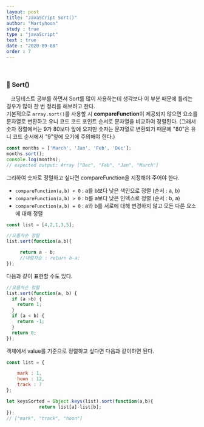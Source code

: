 ```yaml
---
layout: post
title: "JavaScript Sort()"
author: "Martyhoon"
study : true
type : "javaScript"
text : true
date : "2020-09-08"
order : 7
---
```


<br>


### &#128310; Sort()

&nbsp;&nbsp; 코딩테스트 공부를 하면서 Sort를 많이 사용하는데 생각보다 이 부분 때문에 틀리는 경우가 많아 한 번 정리를 해보려고 한다. 
<br> 기본적으로 `array.sort()`를 사용할 시 <strong>compareFunction</strong>이 제공되지 않으면 요소를 문자열로 변환하고 유니 코드 코드 포인트 순서로 문자열을 비교하여 정렬된다. 
(그래서 숫자 정렬에서는 9가 80보다 앞에 오지만 숫자는 문자열로 변환되기 때문에 "80"은 유니 코드 순서에서 "9"앞에 오기에 주의해야 한다.)

```js
const months = ['March', 'Jan', 'Feb', 'Dec'];
months.sort();
console.log(months);
// expected output: Array ["Dec", "Feb", "Jan", "March"]
```
그리하여 숫자로 정렬하고 싶다면 compareFunction을 지정해야 주어야 한다. 

* `compareFunction(a,b) < 0` : a를 b보다 낮은 색인으로 정렬 (순서 : a, b)
* `compareFunction(a,b) > 0` : b를 a보다 낮은 인덱스로 정렬 (순서 : b, a)
* `compareFunction(a,b) = 0` : a와 b를 서로에 대해 변경하지 않고 모든 다른 요소에 대해 정렬

```js
const list = [4,2,1,3,5];

//오름차순 정렬 
list.sort(function(a,b){

     return a - b; 
     //내림차순 : return b-a;
});
```
다음과 같이 표현할 수도 있다.

```js
//오름차순 정렬 
list.sort(function(a, b) {
  if (a >b) {
    return 1;
  }
  if (a < b) {
    return -1;
  }
  return 0;
});
```


객체에서 value를 기준으로 정렬하고 싶다면 다음과 같이하면 된다.

```js
const list = {

    mark : 1,
    hoon : 12,
    track : 7
};

let keysSorted = Object.keys(list).sort(function(a,b){
            return list[a]-list[b];
});
// ["mark", "track", "hoon"]
```

